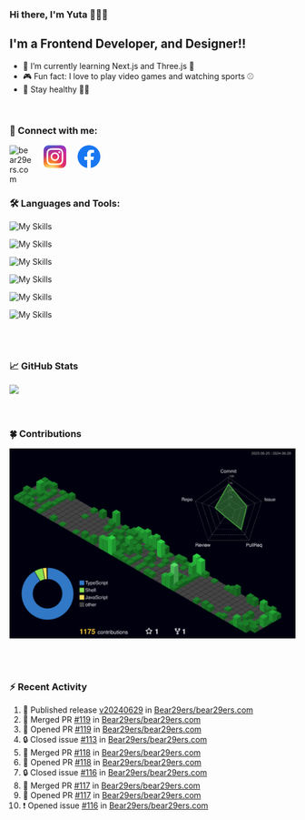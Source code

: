 ### Hi there, I'm Yuta 🤟🏻🐻

## I'm a Frontend Developer, and Designer!!

- 🌱 I’m currently learning Next.js and Three.js 🤣
- 🎮 Fun fact: I love to play video games and watching sports ⚾️
- 🏃 Stay healthy 🏋🏻

<br />

### :wave: Connect with me:

[<img align="left" alt="bear29ers.com" width="40px" src="https://user-images.githubusercontent.com/39920490/156489586-f125813b-e344-46d6-9306-f5786684b976.jpg" style="margin-right: 20px;" />](https://bear29ers.com)
[<img align="left" alt="Yuta Okuma | Instagram" width="40px" src="https://github.com/github/explore/blob/main/topics/instagram/instagram.png?raw=true" style="margin-right: 20px;" />](https://www.instagram.com/bear29ers/)
[<img align="left" alt="Yuta Okuma | Facebook" width="40px" src="https://github.com/github/explore/blob/main/topics/facebook/facebook.png?raw=true" style="margin-right: 20px;" />](https://www.facebook.com/bear29ers/)

<!-- [<img align="left" alt="Yuta Okuma | Wantedly" width="40px" src="https://user-images.githubusercontent.com/39920490/156489528-fdc520d6-10f1-43b6-8bf8-fadf8dcf1a90.jpg" style="margin-right: 20px;" />](https://www.wantedly.com/id/yuta_okuma_b) -->

<br />
<br />
<br />
<br />

### :hammer_and_wrench: Languages and Tools:

![My Skills](https://skillicons.dev/icons?i=html,css,sass,bootstrap,tailwind,js,ts,jquery,threejs,react)

![My Skills](https://skillicons.dev/icons?i=styledcomponents,emotion,materialui,nextjs,vercel,vue,nuxt,pinia,nodejs,express)

![My Skills](https://skillicons.dev/icons?i=webpack,vite,jest,vitest,babel,regex,npm,pnpm,php,laravel)

![My Skills](https://skillicons.dev/icons?i=mysql,sqlite,docker,git,github,githubactions,aws,firebase,vim,neovim)

![My Skills](https://skillicons.dev/icons?i=linux,bash,lua,markdown,svg,webstorm,vscode,atom,figma,xd)

![My Skills](https://skillicons.dev/icons?i=ps,ai,pr,ae,postman,sentry,codepen,stackoverflow,discord,apple)

<br />
<br />

### :chart_with_upwards_trend: GitHub Stats

<div style="display: flex;">
    <a href="https://github.com/Bear29ers">
        <img height="220px;" src="https://github-readme-stats-bear29ers.vercel.app/api?username=Bear29ers&show_icons=true&theme=bear">
    </a>
</div>

<br />
<br />

### :four_leaf_clover: Contributions

![](./profile-3d-contrib/profile-night-green.svg)

<br />
<br />

### :zap: Recent Activity

<!--START_SECTION:activity-->

1. 🚀 Published release [v20240629](https://github.com/Bear29ers/bear29ers.com/releases/tag/v20240629) in [Bear29ers/bear29ers.com](https://github.com/Bear29ers/bear29ers.com)
2. 🎉 Merged PR [#119](https://github.com/Bear29ers/bear29ers.com/pull/119) in [Bear29ers/bear29ers.com](https://github.com/Bear29ers/bear29ers.com)
3. 💪 Opened PR [#119](https://github.com/Bear29ers/bear29ers.com/pull/119) in [Bear29ers/bear29ers.com](https://github.com/Bear29ers/bear29ers.com)
4. 🔒 Closed issue [#113](https://github.com/Bear29ers/bear29ers.com/issues/113) in [Bear29ers/bear29ers.com](https://github.com/Bear29ers/bear29ers.com)
5. 🎉 Merged PR [#118](https://github.com/Bear29ers/bear29ers.com/pull/118) in [Bear29ers/bear29ers.com](https://github.com/Bear29ers/bear29ers.com)
6. 💪 Opened PR [#118](https://github.com/Bear29ers/bear29ers.com/pull/118) in [Bear29ers/bear29ers.com](https://github.com/Bear29ers/bear29ers.com)
7. 🔒 Closed issue [#116](https://github.com/Bear29ers/bear29ers.com/issues/116) in [Bear29ers/bear29ers.com](https://github.com/Bear29ers/bear29ers.com)
8. 🎉 Merged PR [#117](https://github.com/Bear29ers/bear29ers.com/pull/117) in [Bear29ers/bear29ers.com](https://github.com/Bear29ers/bear29ers.com)
9. 💪 Opened PR [#117](https://github.com/Bear29ers/bear29ers.com/pull/117) in [Bear29ers/bear29ers.com](https://github.com/Bear29ers/bear29ers.com)
10. ❗ Opened issue [#116](https://github.com/Bear29ers/bear29ers.com/issues/116) in [Bear29ers/bear29ers.com](https://github.com/Bear29ers/bear29ers.com)

<!--END_SECTION:activity-->
